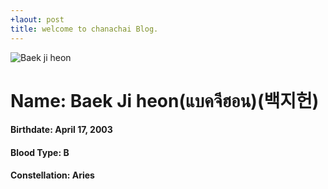 ```yaml
---
+laout: post
title: welcome to chanachai Blog.
---
```

![Baek ji heon](https://encrypted-tbn0.gstatic.com/images?q=tbn:ANd9GcSsjqPvOnzmC7Qvf0UVwKY2Gour4FxBaNBBt0NNv-9WEKXKQRG48A)
#  Name: Baek Ji heon(แบคจีฮอน)(백지헌)
####  Birthdate: April 17, 2003
####  Blood Type: B
####  Constellation: Aries 
  
